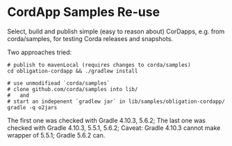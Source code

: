 # CordApp Samples Re-use

Select, build and publish simple (easy to reason about) CorDapps, e.g. from corda/samples,
for testing Corda releases and snapshots.

Two approaches tried:
```
# publish to mavenLocal (requires changes to corda/samples)
cd obligation-cordapp && ./gradlew install

# use unmodifiead `corda/samples`
# clone github.com/corda/samples into lib/
#   and
# start an indepenent `gradlew jar` in lib/samples/obligation-cordapp/
gradle -q o2jars
```

The first one was checked with Gradle 4.10.3, 5.6.2;
The last one was checked with Gradle 4.10.3, 5.5.1, 5.6.2;
Caveat: Gradle 4.10.3 cannot make wrapper of 5.5.1; Gradle 5.6.2 can.
